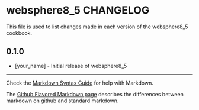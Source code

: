 websphere8_5 CHANGELOG
======================

This file is used to list changes made in each version of the websphere8_5 cookbook.

0.1.0
-----
- [your_name] - Initial release of websphere8_5

- - -
Check the [Markdown Syntax Guide](http://daringfireball.net/projects/markdown/syntax) for help with Markdown.

The [Github Flavored Markdown page](http://github.github.com/github-flavored-markdown/) describes the differences between markdown on github and standard markdown.
